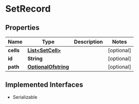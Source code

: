 

# SetRecord


## Properties

Name | Type | Description | Notes
------------ | ------------- | ------------- | -------------
**cells** | [**List&lt;SetCell&gt;**](SetCell.md) |  |  [optional]
**id** | **String** |  |  [optional]
**path** | [**OptionalOfstring**](OptionalOfstring.md) |  |  [optional]


## Implemented Interfaces

* Serializable


